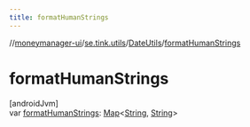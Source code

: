 ```yaml
---
title: formatHumanStrings
---
```

//[moneymanager-ui](../../../index.html)/[se.tink.utils](../index.html)/[DateUtils](index.html)/[formatHumanStrings](format-human-strings.html)



# formatHumanStrings



[androidJvm]\
var [formatHumanStrings](format-human-strings.html): [Map](https://kotlinlang.org/api/latest/jvm/stdlib/kotlin.collections/-map/index.html)&lt;[String](https://kotlinlang.org/api/latest/jvm/stdlib/kotlin/-string/index.html), [String](https://kotlinlang.org/api/latest/jvm/stdlib/kotlin/-string/index.html)&gt;




